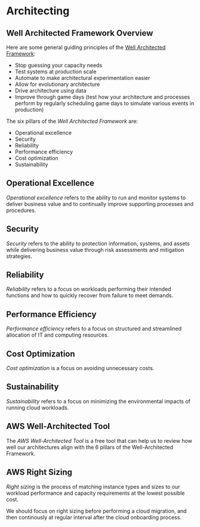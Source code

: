 # Architecting

## Well Architected Framework Overview

Here are some general guiding principles of the [Well Architected Framework](https://docs.aws.amazon.com/wellarchitected/latest/framework/welcome.html):

- Stop guessing your capacity needs
- Test systems at production scale
- Automate to make architectural experimentation easier
- Allow for evolutionary architecture
- Drive architecture using data
- Improve through game days (test how your architecture and processes perform by regularly scheduling game days to simulate various events in production)

The six pillars of the _Well Architected Framework_ are:

- Operational excellence
- Security
- Reliability
- Performance efficiency
- Cost optimization
- Sustainability

## Operational Excellence

_Operational excellence_ refers to the ability to run and monitor systems to deliver business value and to continually improve supporting processes and procedures.

## Security

_Security_ refers to the ability to protection information, systems, and assets while delivering business value through risk assessments and mitigation strategies.

## Reliability

_Reliability_ refers to a focus on workloads performing their intended functions and how to quickly recover from failure to meet demands.

## Performance Efficiency

_Performance efficiency_ refers to a focus on structured and streamlined allocation of IT and computing resources.

## Cost Optimization

_Cost optimization_ is a focus on avoiding unnecessary costs.

## Sustainability

_Sustainability_ refers to a focus on minimizing the environmental impacts of running cloud workloads.

## AWS Well-Architected Tool

The _AWS Well-Architected Tool_ is a free tool that can help us to review how well our architectures align with the 6 pillars of the Well-Architected Framework.

## AWS Right Sizing

_Right sizing_ is the process of matching instance types and sizes to our workload performance and capacity requirements at the lowest possible cost.

We should focus on right sizing before performing a cloud migration, and then continously at regular interval after the cloud onboarding process.
